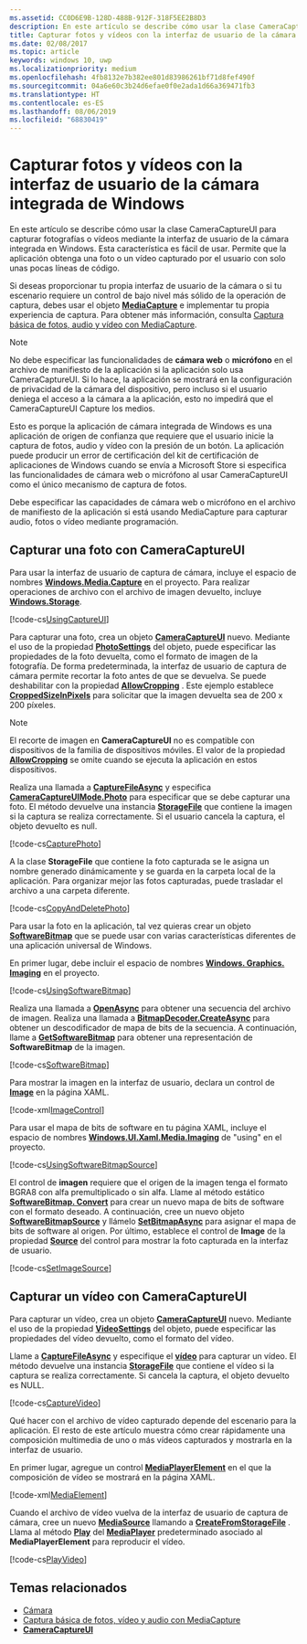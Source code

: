 ```yaml
---
ms.assetid: CC0D6E9B-128D-488B-912F-318F5EE2B8D3
description: En este artículo se describe cómo usar la clase CameraCaptureUI para capturar fotografías o vídeos mediante la interfaz de usuario de la cámara integrada en Windows.
title: Capturar fotos y vídeos con la interfaz de usuario de la cámara integrada de Windows
ms.date: 02/08/2017
ms.topic: article
keywords: windows 10, uwp
ms.localizationpriority: medium
ms.openlocfilehash: 4fb8132e7b382ee801d83986261bf71d8fef490f
ms.sourcegitcommit: 04a6e60c3b24d6efae0f0e2ada1d66a369471fb3
ms.translationtype: HT
ms.contentlocale: es-ES
ms.lasthandoff: 08/06/2019
ms.locfileid: "68830419"
---
```

# <a name="capture-photos-and-video-with-the-windows-built-in-camera-ui"></a>Capturar fotos y vídeos con la interfaz de usuario de la cámara integrada de Windows



En este artículo se describe cómo usar la clase CameraCaptureUI para capturar fotografías o vídeos mediante la interfaz de usuario de la cámara integrada en Windows. Esta característica es fácil de usar. Permite que la aplicación obtenga una foto o un vídeo capturado por el usuario con solo unas pocas líneas de código.

Si deseas proporcionar tu propia interfaz de usuario de la cámara o si tu escenario requiere un control de bajo nivel más sólido de la operación de captura, debes usar el objeto [**MediaCapture**](https://docs.microsoft.com/uwp/api/Windows.Media.Capture.MediaCapture) e implementar tu propia experiencia de captura. Para obtener más información, consulta [Captura básica de fotos, audio y vídeo con MediaCapture](basic-photo-video-and-audio-capture-with-MediaCapture.md).

> [!NOTE]
> No debe especificar las funcionalidades de **cámara web** o **micrófono** en el archivo de manifiesto de la aplicación si la aplicación solo usa CameraCaptureUI. Si lo hace, la aplicación se mostrará en la configuración de privacidad de la cámara del dispositivo, pero incluso si el usuario deniega el acceso a la cámara a la aplicación, esto no impedirá que el CameraCaptureUI Capture los medios. <p>Esto es porque la aplicación de cámara integrada de Windows es una aplicación de origen de confianza que requiere que el usuario inicie la captura de fotos, audio y vídeo con la presión de un botón. La aplicación puede producir un error de certificación del kit de certificación de aplicaciones de Windows cuando se envía a Microsoft Store si especifica las funcionalidades de cámara web o micrófono al usar CameraCaptureUI como el único mecanismo de captura de fotos.<p>
Debe especificar las capacidades de cámara web o micrófono en el archivo de manifiesto de la aplicación si está usando MediaCapture para capturar audio, fotos o vídeo mediante programación.

## <a name="capture-a-photo-with-cameracaptureui"></a>Capturar una foto con CameraCaptureUI

Para usar la interfaz de usuario de captura de cámara, incluye el espacio de nombres [**Windows.Media.Capture**](https://docs.microsoft.com/uwp/api/Windows.Media.Capture) en el proyecto. Para realizar operaciones de archivo con el archivo de imagen devuelto, incluye [**Windows.Storage**](https://docs.microsoft.com/uwp/api/Windows.Storage).

[!code-cs[UsingCaptureUI](./code/CameraCaptureUIWin10/cs/MainPage.xaml.cs#SnippetUsingCaptureUI)]

Para capturar una foto, crea un objeto [**CameraCaptureUI**](https://docs.microsoft.com/uwp/api/Windows.Media.Capture.CameraCaptureUI) nuevo. Mediante el uso de la propiedad [**PhotoSettings**](https://docs.microsoft.com/uwp/api/windows.media.capture.cameracaptureui.photosettings) del objeto, puede especificar las propiedades de la foto devuelta, como el formato de imagen de la fotografía. De forma predeterminada, la interfaz de usuario de captura de cámara permite recortar la foto antes de que se devuelva. Se puede deshabilitar con la propiedad [**AllowCropping**](https://docs.microsoft.com/uwp/api/windows.media.capture.cameracaptureuiphotocapturesettings.allowcropping) . Este ejemplo establece [**CroppedSizeInPixels**](https://docs.microsoft.com/uwp/api/windows.media.capture.cameracaptureuiphotocapturesettings.croppedsizeinpixels) para solicitar que la imagen devuelta sea de 200 x 200 píxeles.

> [!NOTE]
> El recorte de imagen en **CameraCaptureUI** no es compatible con dispositivos de la familia de dispositivos móviles. El valor de la propiedad [**AllowCropping**](https://docs.microsoft.com/uwp/api/windows.media.capture.cameracaptureuiphotocapturesettings.allowcropping) se omite cuando se ejecuta la aplicación en estos dispositivos.

Realiza una llamada a [**CaptureFileAsync**](https://docs.microsoft.com/uwp/api/windows.media.capture.cameracaptureui.capturefileasync) y especifica [**CameraCaptureUIMode.Photo**](https://docs.microsoft.com/uwp/api/Windows.Media.Capture.CameraCaptureUIMode) para especificar que se debe capturar una foto. El método devuelve una instancia [**StorageFile**](https://docs.microsoft.com/uwp/api/Windows.Storage.StorageFile) que contiene la imagen si la captura se realiza correctamente. Si el usuario cancela la captura, el objeto devuelto es null.

[!code-cs[CapturePhoto](./code/CameraCaptureUIWin10/cs/MainPage.xaml.cs#SnippetCapturePhoto)]

A la clase **StorageFile** que contiene la foto capturada se le asigna un nombre generado dinámicamente y se guarda en la carpeta local de la aplicación. Para organizar mejor las fotos capturadas, puede trasladar el archivo a una carpeta diferente.

[!code-cs[CopyAndDeletePhoto](./code/CameraCaptureUIWin10/cs/MainPage.xaml.cs#SnippetCopyAndDeletePhoto)]

Para usar la foto en la aplicación, tal vez quieras crear un objeto [**SoftwareBitmap**](https://docs.microsoft.com/uwp/api/Windows.Graphics.Imaging.SoftwareBitmap) que se puede usar con varias características diferentes de una aplicación universal de Windows.

En primer lugar, debe incluir el espacio de nombres [**Windows. Graphics. Imaging**](https://docs.microsoft.com/uwp/api/Windows.Graphics.Imaging) en el proyecto.

[!code-cs[UsingSoftwareBitmap](./code/CameraCaptureUIWin10/cs/MainPage.xaml.cs#SnippetUsingSoftwareBitmap)]

Realiza una llamada a [**OpenAsync**](https://docs.microsoft.com/uwp/api/windows.storage.istoragefile.openasync) para obtener una secuencia del archivo de imagen. Realiza una llamada a [**BitmapDecoder.CreateAsync**](https://docs.microsoft.com/uwp/api/windows.graphics.imaging.bitmapdecoder.createasync) para obtener un descodificador de mapa de bits de la secuencia. A continuación, llame a [**GetSoftwareBitmap**](https://docs.microsoft.com/uwp/api/windows.graphics.imaging.bitmapdecoder.getsoftwarebitmapasync) para obtener una representación de **SoftwareBitmap** de la imagen.

[!code-cs[SoftwareBitmap](./code/CameraCaptureUIWin10/cs/MainPage.xaml.cs#SnippetSoftwareBitmap)]

Para mostrar la imagen en la interfaz de usuario, declara un control de [**Image**](https://docs.microsoft.com/uwp/api/Windows.UI.Xaml.Controls.Image) en la página XAML.

[!code-xml[ImageControl](./code/CameraCaptureUIWin10/cs/MainPage.xaml#SnippetImageControl)]

Para usar el mapa de bits de software en tu página XAML, incluye el espacio de nombres [**Windows.UI.Xaml.Media.Imaging**](https://docs.microsoft.com/uwp/api/Windows.UI.Xaml.Media.Imaging) de "using" en el proyecto.

[!code-cs[UsingSoftwareBitmapSource](./code/CameraCaptureUIWin10/cs/MainPage.xaml.cs#SnippetUsingSoftwareBitmapSource)]

El control de **imagen** requiere que el origen de la imagen tenga el formato BGRA8 con alfa premultiplicado o sin alfa. Llame al método estático [**SoftwareBitmap. Convert**](/uwp/api/windows.graphics.imaging.softwarebitmap.convert) para crear un nuevo mapa de bits de software con el formato deseado. A continuación, cree un nuevo objeto [**SoftwareBitmapSource**](https://docs.microsoft.com/uwp/api/Windows.UI.Xaml.Media.Imaging.SoftwareBitmapSource) y llámelo [**SetBitmapAsync**](https://docs.microsoft.com/uwp/api/windows.ui.xaml.media.imaging.softwarebitmapsource.setbitmapasync) para asignar el mapa de bits de software al origen. Por último, establece el control de **Image** de la propiedad [**Source**](https://docs.microsoft.com/uwp/api/windows.ui.xaml.controls.image.source) del control para mostrar la foto capturada en la interfaz de usuario.

[!code-cs[SetImageSource](./code/CameraCaptureUIWin10/cs/MainPage.xaml.cs#SnippetSetImageSource)]

## <a name="capture-a-video-with-cameracaptureui"></a>Capturar un vídeo con CameraCaptureUI

Para capturar un vídeo, crea un objeto [**CameraCaptureUI**](https://docs.microsoft.com/uwp/api/Windows.Media.Capture.CameraCaptureUI) nuevo. Mediante el uso de la propiedad [**VideoSettings**](https://docs.microsoft.com/uwp/api/windows.media.capture.cameracaptureui.videosettings) del objeto, puede especificar las propiedades del vídeo devuelto, como el formato del vídeo.

Llame a [**CaptureFileAsync**](https://docs.microsoft.com/uwp/api/windows.media.capture.cameracaptureui.capturefileasync) y especifique el [**vídeo**](https://docs.microsoft.com/uwp/api/windows.media.capture.cameracaptureui.videosettings) para capturar un vídeo. El método devuelve una instancia [**StorageFile**](https://docs.microsoft.com/uwp/api/Windows.Storage.StorageFile) que contiene el vídeo si la captura se realiza correctamente. Si cancela la captura, el objeto devuelto es NULL.

[!code-cs[CaptureVideo](./code/CameraCaptureUIWin10/cs/MainPage.xaml.cs#SnippetCaptureVideo)]

Qué hacer con el archivo de vídeo capturado depende del escenario para la aplicación. El resto de este artículo muestra cómo crear rápidamente una composición multimedia de uno o más vídeos capturados y mostrarla en la interfaz de usuario.

En primer lugar, agregue un control [**MediaPlayerElement**](https://docs.microsoft.com/uwp/api/Windows.UI.Xaml.Controls.MediaPlayerElement) en el que la composición de vídeo se mostrará en la página XAML.

[!code-xml[MediaElement](./code/CameraCaptureUIWin10/cs/MainPage.xaml#SnippetMediaElement)]


Cuando el archivo de vídeo vuelva de la interfaz de usuario de captura de cámara, cree un nuevo [**MediaSource**](https://docs.microsoft.com/uwp/api/windows.media.core.mediasource) llamando a **[CreateFromStorageFile](https://docs.microsoft.com/uwp/api/windows.media.core.mediasource.createfromstoragefile)** . Llama al método **[Play](https://docs.microsoft.com/uwp/api/windows.media.playback.mediaplayer.Play)** del **[MediaPlayer](https://docs.microsoft.com/uwp/api/windows.media.playback.mediaplayer)** predeterminado asociado al **MediaPlayerElement** para reproducir el vídeo.

[!code-cs[PlayVideo](./code/CameraCaptureUIWin10/cs/MainPage.xaml.cs#SnippetPlayVideo)]
 

## <a name="related-topics"></a>Temas relacionados

* [Cámara](camera.md)
* [Captura básica de fotos, vídeo y audio con MediaCapture](basic-photo-video-and-audio-capture-with-MediaCapture.md)
* [**CameraCaptureUI**](https://docs.microsoft.com/uwp/api/Windows.Media.Capture.CameraCaptureUI) 
 

 




